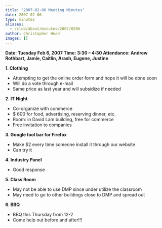```yaml
---
title: "2007-02-06 Meeting Minutes"
date: 2007-02-06
type: minutes
aliases:
  - /club/about/minutes/2007/0206
author: Christopher Head
images: []
---
```


**Date: Tuesday Feb 6, 2007
Time: 3:30 – 4:30
Attendance: Andrew Rothbart, Jamie, Caitlin, Arash, Eugene, Justine**

**1\. Clothing**

*   Attempting to get the online order form and hope it will be done soon
*   Will do a vote through e-mail
*   Same price as last year and will subsidize if needed

**2\. IT Night**

*   Co-organize with commerce
*   $ 600 for food, advertising, reserving dinner, etc.
*   Room: in David Lam building, free for commerce
*   Free invitation to companies

**3\. Google tool bar for Firefox**

*   Make $2 every time someone install it through our website
*   Can try it

**4\. Industry Panel**

*   Good response

**5\. Class Room**

*   May not be able to use DMP since under utilize the classroom
*   May need to go to other buildings close to DMP and spread out

**6\. BBQ**

*   BBQ this Thursday from 12-2
*   Come help out before and after!!!
